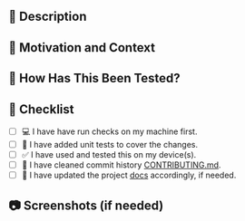 <!-- Thanks for taking the time to write this Pull Request ❤️ -->

## 🚀 Description

<!-- Describe your changes in detail -->

## 📄 Motivation and Context

<!-- Why is this change required? What problem does it solve? -->
<!-- If it fixes an open issue, please link to the issue here. -->

## 🧪 How Has This Been Tested?

<!-- Please describe in detail how you tested your changes. -->
<!-- Include details of your testing environment, tests ran to see how -->
<!-- your change affects other areas of the code, etc. -->

## 👀 Checklist

<!--- Just put an `x` in all the boxes that apply. -->

- [ ] 💻 I have have run checks on my machine first.
- [ ] 🧪 I have added unit tests to cover the changes.
- [ ] ✅ I have used and tested this on my device(s).
- [ ] 📖 I have cleaned commit history [CONTRIBUTING.md](/CONTRIBUTING.md).
- [ ] 📄 I have updated the project [docs](/docs) accordingly, if needed.

## 📷 Screenshots (if needed)

<!-- Please provide a screenshot of your change -->